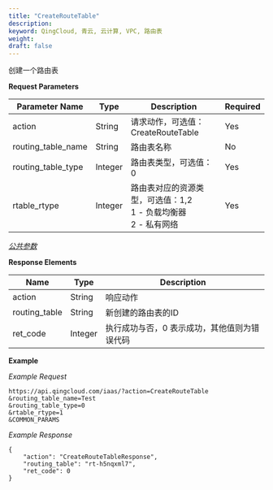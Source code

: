 ```yaml
---
title: "CreateRouteTable"
description: 
keyword: QingCloud, 青云, 云计算, VPC, 路由表
weight: 
draft: false
---
```




创建一个路由表

**Request Parameters**

| Parameter Name | Type | Description | Required |
| --- | --- | --- | --- |
| action | String | 请求动作，可选值：CreateRouteTable | Yes |
| routing_table_name | String | 路由表名称 | No |
| routing_table_type | Integer | 路由表类型，可选值：0 | Yes|
| rtable_rtype | Integer | 路由表对应的资源类型，可选值：1,2 <br> 1 - 负载均衡器 <br> 2 - 私有网络 | Yes |

[_公共参数_](../../../parameters/)

**Response Elements**

| Name | Type | Description |
| --- | --- | --- |
| action | String | 响应动作 |
| routing_table | String | 新创建的路由表的ID |
| ret_code | Integer | 执行成功与否，0 表示成功，其他值则为错误代码 |

**Example**

_Example Request_

```
https://api.qingcloud.com/iaas/?action=CreateRouteTable
&routing_table_name=Test
&routing_table_type=0
&rtable_rtype=1
&COMMON_PARAMS
```
_Example Response_

```
{
	"action": "CreateRouteTableResponse",
	"routing_table": "rt-h5nqxml7",
	"ret_code": 0
}
```
